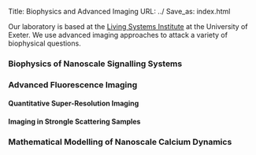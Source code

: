 Title: Biophysics and Advanced Imaging
URL: ../
Save_as: index.html

Our laboratory is based at the [Living Systems Institute](http://www.exeter.ac.uk/livingsystems/) at the University of Exeter. We use advanced imaging approaches to attack a variety of biophysical questions.

### Biophysics of Nanoscale Signalling Systems

### Advanced Fluorescence Imaging

#### Quantitative Super-Resolution Imaging

#### Imaging in Strongle Scattering Samples

### Mathematical Modelling of Nanoscale Calcium Dynamics

